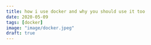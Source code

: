 ```yaml
---
title: how i use docker and why you should use it too
date: 2020-05-09
tags: [docker]
image: "image/docker.jpeg"
draft: true
---
```


